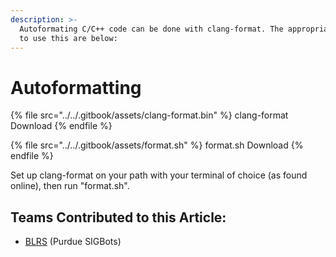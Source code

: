 ```yaml
---
description: >-
  Autoformating C/C++ code can be done with clang-format. The appropriate files
  to use this are below:
---
```


# Autoformatting

{% file src="../../.gitbook/assets/clang-format.bin" %}
clang-format Download
{% endfile %}

{% file src="../../.gitbook/assets/format.sh" %}
format.sh Download
{% endfile %}

Set up clang-format on your path with your terminal of choice (as found online), then run "format.sh".

## Teams Contributed to this Article:

* [BLRS](https://purduesigbots.com) (Purdue SIGBots)
